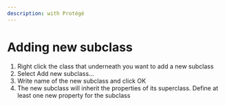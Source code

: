 ```yaml
---
description: with Protégé
---
```


# Adding new subclass

1. Right click the class that underneath you want to add a new subclass
2. Select Add new subclass...
3. Write name of the new subclass and click OK
4. The new subclass will inherit the properties of its superclass. Define at least one new property for the subclass

